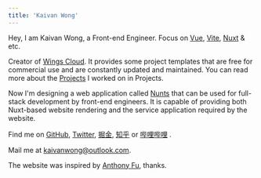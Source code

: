 ```yaml
---
title: 'Kaivan Wong'
---
```


Hey, I am Kaivan Wong, a Front-end Engineer. Focus on [Vue](https://vuejs.org/), [Vite](https://vitejs.dev/), [Nuxt](https://nuxt.com/) & etc.

Creator of [Wings Cloud](https://github.com/wingscloud). It provides some project templates that are free for commercial use and are constantly updated and maintained. You can read more about the [Projects](/projects) I worked on in Projects.

Now I'm designing a web application called [Nunts](https://github.com/nunts) that can be used for full-stack development by front-end engineers. It is capable of providing both Nuxt-based website rendering and the service application required by the website.

Find me on [<span i-simple-icons-github ></span> GitHub](https://github.com/kaivanwong), [<span  i-simple-icons-twitter ></span> Twitter](https://twitter.com/kaivan_wong), [<span i-simple-icons-red></span> 掘金](https://juejin.cn/user/1099167360882414), [<span i-simple-icons-zhihu></span> 知乎](https://www.zhihu.com/people/kaivanwong) or [<span i-simple-icons-bilibili></span> 哔哩哔哩](https://space.bilibili.com/190014206) .

Mail me at [<span i-simple-icons-microsoftoutlook></span> kaivanwong@outlook.com](mailto:kaivanwong@outlook.com).

The website was inspired by [Anthony Fu](https://antfu.me/), thanks.
